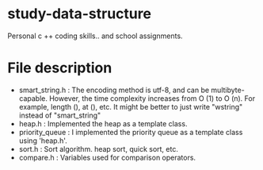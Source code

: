 # study-data-structure
Personal c ++ coding skills.. and school assignments.

# File description
- smart_string.h : The encoding method is utf-8, and can be multibyte-capable. However, the time complexity increases from O (1) to O (n). For example, length (), at (), etc. It might be better to just write "wstring" instead of "smart_string"
- heap.h : Implemented the heap as a template class.
- priority_queue : I implemented the priority queue as a template class using 'heap.h'.
- sort.h : Sort algorithm. heap sort, quick sort, etc.
- compare.h : Variables used for comparison operators.
